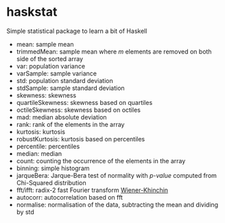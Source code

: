# haskstat

Simple statistical package to learn a bit of Haskell

* mean: sample mean 
* trimmedMean: sample mean where *m* elements are removed on both side of the sorted array
* var: population variance
* varSample: sample variance
* std: population standard deviation 
* stdSample: sample standard deviation 
* skewness: skewness 
* quartileSkewness: skewness based on quartiles 
* octileSkewness: skewness based on octiles 
* mad: median absolute deviation 
* rank: rank of the elements in the array 
* kurtosis: kurtosis 
* robustKurtosis: kurtosis based on percentiles
* percentile: percentiles 
* median: median 
* count: counting the occurrence of the elements in the array  
* binning: simple histogram 
* jarqueBera: Jarque-Bera test of normality with *p-value* computed from Chi-Squared distribution 
* fft/ifft: radix-2 fast Fourier transform [Wiener-Khinchin](https://en.wikipedia.org/wiki/Autocorrelation#Wiener%E2%80%93Khinchin_theorem)
* autocorr: autocorrelation based on fft
* normalise: normalisation of the data, subtracting the mean and dividing by std
